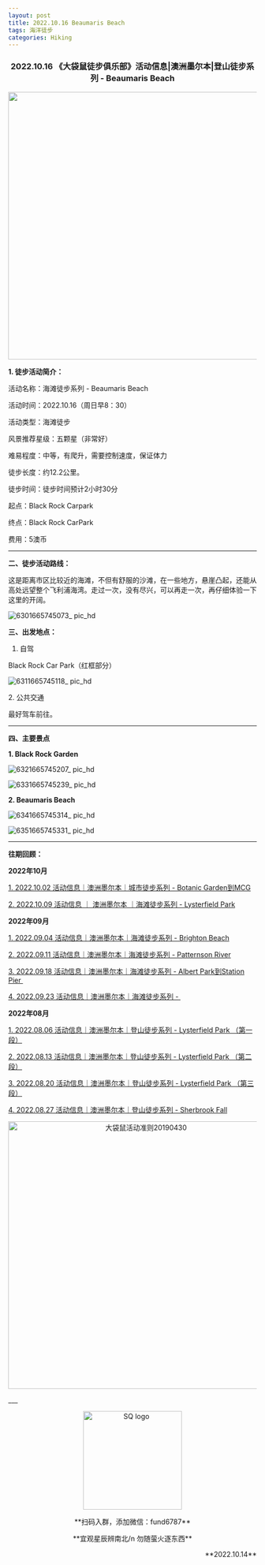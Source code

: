 ```yaml
---
layout: post
title: 2022.10.16 Beaumaris Beach
tags: 海洋徒步
categories: Hiking
---
```


<h3 align=center>2022.10.16 《大袋鼠徒步俱乐部》活动信息|澳洲墨尔本|登山徒步系列 - Beaumaris Beach</h3>

<p align="center">
  <img src="https://user-images.githubusercontent.com/90954432/197183769-043b3cce-ffc5-439d-b355-fc227af37705.jpeg", width="543">
</p>

**1. 徒步活动简介：**

活动名称：海滩徒步系列 - Beaumaris Beach

活动时间：2022.10.16（周日早8：30）

活动类型：海滩徒步

风景推荐星级：五颗星（非常好）

难易程度：中等，有爬升，需要控制速度，保证体力

徒步长度：约12.2公里。

徒步时间：徒步时间预计2小时30分

起点：Black Rock Carpark

终点：Black Rock CarPark

费用：5澳币
___

**二、徒步活动路线：**

这是距离市区比较近的海滩，不但有舒服的沙滩，在一些地方，悬崖凸起，还能从高处远望整个飞利浦海湾。走过一次，没有尽兴，可以再走一次，再仔细体验一下这里的开阔。

![6301665745073_ pic_hd](https://user-images.githubusercontent.com/90954432/197184161-02a02bab-fbfd-4e84-ac9a-c32293e19a47.jpg)

**三、出发地点：**

1. 自驾

Black Rock Car Park（红框部分）

![6311665745118_ pic_hd](https://user-images.githubusercontent.com/90954432/197184195-39248727-e91f-44ae-bcec-91dfb99841a3.jpg)

2. 公共交通

最好驾车前往。

____

**四、主要景点**

**1. Black Rock Garden**

![6321665745207_ pic_hd](https://user-images.githubusercontent.com/90954432/197184240-524bf429-9ece-4d1e-b214-481a1faa3ffc.jpg)

![6331665745239_ pic_hd](https://user-images.githubusercontent.com/90954432/197184262-67b3e7be-6446-42cd-befa-ae2e47da47ae.jpg)

**2. Beaumaris Beach**

![6341665745314_ pic_hd](https://user-images.githubusercontent.com/90954432/197184345-2f1714a9-3ce5-4fd1-bced-b97ae55f8cce.jpg)

![6351665745331_ pic_hd](https://user-images.githubusercontent.com/90954432/197184384-431af6c6-8c99-4813-b7d2-3c8dfadb1adf.jpg)

___

**往期回顾：**

**2022年10月**

[1. 2022.10.02 活动信息｜澳洲墨尔本｜城市徒步系列 - Botanic Garden到MCG](http://mp.weixin.qq.com/s?__biz=MzUxOTkxNjMwOA==&mid=2247484978&idx=1&sn=ed5136a1de4c66e2b13caea309ebb671&chksm=f9f31849ce84915fcc661481be2e4f021e4929eea9809e1e76e5d5bcb7be9de2da93369bdbbc&scene=21#wechat_redirect) 

[2. 2022.10.09 活动信息 ｜ 澳洲墨尔本 ｜海滩徒步系列 - Lysterfield Park](http://mp.weixin.qq.com/s?__biz=MzUxOTkxNjMwOA==&mid=2247485002&idx=1&sn=bbd47773ef48aaa6c63583dbb5efd88c&chksm=f9f31831ce849127d1a1f4dae22a577972e7fadcefa2182df92c0480116aa26773c8241231fe&scene=21#wechat_redirect) 

**2022年09月**

 [1. 2022.09.04 活动信息｜澳洲墨尔本｜海滩徒步系列 - Brighton Beach](http://mp.weixin.qq.com/s?__biz=MzUxOTkxNjMwOA==&mid=2247484887&idx=1&sn=0ac1c26615f42f2a8bfa5de6650e3f2d&chksm=f9f31bacce8492ba566188217e312eb29b93f333f2b650b313fba42171b23d0ea55c531fa0f0&scene=21#wechat_redirect) 

 [2. 2022.09.11 活动信息｜澳洲墨尔本｜海滩徒步系列 - Patternson River](http://mp.weixin.qq.com/s?__biz=MzUxOTkxNjMwOA==&mid=2247484911&idx=1&sn=78d7a051c7150c107acc5724620e7d0c&chksm=f9f31b94ce84928293f3fce04622c391b0e2123edd17e96a6a3121da2f8dc8bcfede5f58c282&scene=21#wechat_redirect) 

 [3. 2022.09.18 活动信息｜澳洲墨尔本｜海滩徒步系列 - Albert Park到Station Pier ](http://mp.weixin.qq.com/s?__biz=MzUxOTkxNjMwOA==&mid=2247484932&idx=1&sn=ca58606ae0c386a7b02e8d8dd2d00980&chksm=f9f3187fce84916931f9254bd5887992e0399a27b5e3ec575fc4faeaa387e3255c17dde78012&scene=21#wechat_redirect) 

[4. 2022.09.23 活动信息｜澳洲墨尔本｜海滩徒步系列 - ](http://mp.weixin.qq.com/s?__biz=MzUxOTkxNjMwOA==&mid=2247484955&idx=1&sn=8332e3ba1528657ddd38b4ef9629e32d&chksm=f9f31860ce8491765247027b6ff8deaae1e239dfcfc877ae91a7602053489afdca6f304932aa&scene=21#wechat_redirect) 

**2022年08月**

 [1. 2022.08.06 活动信息｜澳洲墨尔本｜登山徒步系列 - Lysterfield Park （第一段）](http://mp.weixin.qq.com/s?__biz=MzUxOTkxNjMwOA==&mid=2247484786&idx=1&sn=f9dfc1ab1e56f1a4957eafd48a376445&chksm=f9f31b09ce84921ff5ee7ff9603eaa6bb8cb9b99d3fe26efc7213087d378c6ac04d5eae16c95&scene=21#wechat_redirect) 

 [2. 2022.08.13 活动信息｜澳洲墨尔本｜登山徒步系列 - Lysterfield Park （第二段）](http://mp.weixin.qq.com/s?__biz=MzUxOTkxNjMwOA==&mid=2247484789&idx=1&sn=571d9139128d3f20b9173a9f7463bb1a&chksm=f9f31b0ece84921855520d95cbbd5bc3029aac54ba8b4d63b140d29a7de09b81895a1e97880a&scene=21#wechat_redirect) 

 [3. 2022.08.20 活动信息｜澳洲墨尔本｜登山徒步系列 - Lysterfield Park （第三段）](http://mp.weixin.qq.com/s?__biz=MzUxOTkxNjMwOA==&mid=2247484826&idx=1&sn=7425850bff3e7334520e921389ef671c&chksm=f9f31be1ce8492f76d9b95fbcf946856da969682802d87aa0d0a72c3f76c28e4d9d18d5c2e9d&scene=21#wechat_redirect) 

 [4. 2022.08.27 活动信息｜澳洲墨尔本｜登山徒步系列 - Sherbrook Fall](http://mp.weixin.qq.com/s?__biz=MzUxOTkxNjMwOA==&mid=2247484859&idx=1&sn=70e596e4b91c9efe09e97136aa120efe&chksm=f9f31bc0ce8492d66b9c238f4bd299a2e41f9aadfcbd155b01b77f521229ef12aaf755f46504&scene=21#wechat_redirect) 

<p align="center">
<img width="543" alt="大袋鼠活动准则20190430" src="https://user-images.githubusercontent.com/90954432/197184791-50268d4a-839c-42a5-b42f-957043f80b9d.png">
</p>
___

<p align="center">
 <img width="200" src="https://user-images.githubusercontent.com/90954432/197184555-b5b5ec10-1b51-4814-ba33-082bf7925316.jpg" alt="SQ logo">
</p>

<p align="center">**扫码入群，添加微信：fund6787**</p>

<p align="center">**宜观星辰辨南北/n
 勿随萤火逐东西**</p>

<p align="right">**2022.10.14**</p>
